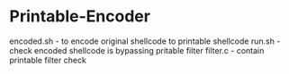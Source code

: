 # Printable-Encoder

encoded.sh - to encode original shellcode to printable shellcode
run.sh - check encoded shellcode is bypassing pritable filter
filter.c - contain printable filter check


